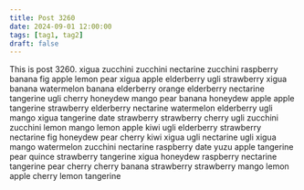```yaml
---
title: Post 3260
date: 2024-09-01 12:00:00
tags: [tag1, tag2]
draft: false
---
```

This is post 3260.
xigua
zucchini
zucchini
nectarine
zucchini
raspberry
banana
fig
apple
lemon
pear
xigua
apple
elderberry
ugli
strawberry
xigua
banana
watermelon
banana
elderberry
orange
elderberry
nectarine
tangerine
ugli
cherry
honeydew
mango
pear
banana
honeydew
apple
apple
tangerine
strawberry
elderberry
nectarine
watermelon
elderberry
ugli
mango
xigua
tangerine
date
strawberry
strawberry
cherry
ugli
zucchini
zucchini
lemon
mango
lemon
apple
kiwi
ugli
elderberry
strawberry
nectarine
fig
honeydew
pear
cherry
kiwi
xigua
ugli
nectarine
ugli
xigua
mango
watermelon
zucchini
nectarine
raspberry
date
yuzu
apple
tangerine
pear
quince
strawberry
tangerine
xigua
honeydew
raspberry
nectarine
tangerine
pear
cherry
cherry
banana
strawberry
strawberry
mango
lemon
apple
cherry
lemon
tangerine
